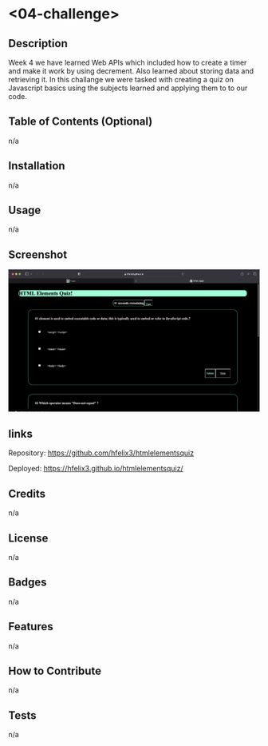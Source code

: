 # <04-challenge>

## Description
Week 4 we have learned Web APIs which included how to create a timer and make it work by using decrement. Also learned about storing data and retrieving it. In this challange we were tasked with creating a quiz on Javascript basics using the subjects learned and applying them to to our code.

## Table of Contents (Optional)
n/a

## Installation
n/a

## Usage
n/a

## Screenshot
![Alt text](./Assets/images/quizscreenshot.png "screenshot of quiz project")

## links
Repository:
https://github.com/hfelix3/htmlelementsquiz

Deployed:
https://hfelix3.github.io/htmlelementsquiz/

## Credits
n/a

## License
n/a

## Badges
n/a

## Features
n/a

## How to Contribute
n/a

## Tests
n/a